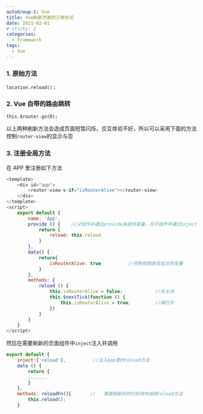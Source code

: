 ```yaml
---
autoGroup-1: Vue
title: Vue刷新页面的三种方式
date: 2021-02-01
# sticky: 2
categories:
  - Framework
tags:
  - Vue
---
```


### 1. 原始方法

`location.reload()；`   

### 2. Vue 自带的路由跳转

`this.$router.go(0);`   

以上两种刷新方法会造成页面短暂闪烁，交互体验不好，所以可以采用下面的方法控制`router-view`的显示与否

### 3. 注册全局方法

在 APP 里注册如下方法   

```js
<template>
    <div id="app">
    	<router-view v-if="isRouterAlive"></router-view>
	</div>
</template>
<script>
    export default {
        name: 'App',
        provide () {    //父组件中通过provide来提供变量，在子组件中通过inject来注入变量。
            return {
                reload: this.reload
            }
        },
        data() {
            return{
                isRouterAlive: true          //控制视图是否显示的变量
            }
        },
        methods: {
            reload () {
                this.isRouterAlive = false;            //先关闭
                this.$nextTick(function () {
                    this.isRouterAlive = true;         //再打开
                })
            }
        }
    }
</script>
```

然后在需要刷新的页面组件中`inject`注入并调用   
```js
export default {
    inject:['reload'],          //注入App里的reload方法
    data () {
        return {
    	.......
        }
    },
    methods: reloadFn(){       //   需要刷新的的代码块中调用reload方法
        this.reload();
    }
```
